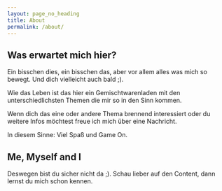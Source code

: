 ```yaml
---
layout: page_no_heading
title: About
permalink: /about/
---
```


## Was erwartet mich hier?

Ein bisschen dies, ein bisschen das, aber vor allem alles was mich so bewegt. Und dich vielleicht auch bald ;).

Wie das Leben ist das hier ein Gemischtwarenladen mit den unterschiedlichsten Themen die mir so in den Sinn kommen.

Wenn dich das eine oder andere Thema brennend interessiert oder du weitere Infos möchtest freue ich mich über eine Nachricht.

In diesem Sinne: Viel Spaß und Game On.

## Me, Myself and I

Deswegen bist du sicher nicht da ;). Schau lieber auf den Content, dann lernst du mich schon kennen.
